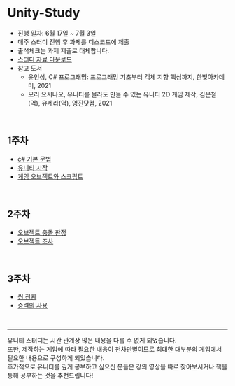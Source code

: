 # Unity-Study

- 진행 일자: 6월 17일 ~ 7월 3일
- 매주 스터디 진행 후 과제를 디스코드에 제출
- 출석체크는 과제 제출로 대체합니다.
- [스터디 자료 다운로드]('./docs/cd1.zip')
- 참고 도서
  - 윤인성, C# 프로그래밍: 프로그래밍 기초부터 객체 지향 핵심까지, 한빛아카데미, 2021
  - 모리 요시나오, 유니티를 몰라도 만들 수 있는 유니티 2D 게임 제작, 김은철(역), 유세라(역), 영진닷컴, 2021
<br>

## 1주차
- [c# 기본 문법]('./docs/week1/grammer.md')
- [유니티 시작]('./docs/week1/start.md')
- [게임 오브젝트와 스크립트]('./docs/week1/objAscr.md')
<br>

## 2주차
- [오브젝트 충돌 판정]()
- [오브젝트 조사]()
<br>

## 3주차
- [씬 전환]()
- [중력의 사용]()
<br>

<hr>
유니티 스터디는 시간 관계상 많은 내용을 다를 수 없게 되었습니다. <br>
또한, 제작하는 게임에 따라 필요한 내용이 천차만별이므로 최대한 대부분의 게임에서 필요한 내용으로 구성하게 되었습니다. <br>
추가적으로 유니티를 깊게 공부하고 싶으신 분들은 강의 영상을 따로 찾아보시거나 책을 통해 공부하는 것을 추천드립니다! <br>
